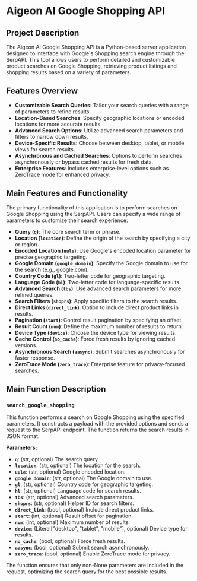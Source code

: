 # Aigeon AI Google Shopping API

## Project Description

The Aigeon AI Google Shopping API is a Python-based server application designed to interface with Google's Shopping search engine through the SerpAPI. This tool allows users to perform detailed and customizable product searches on Google Shopping, retrieving product listings and shopping results based on a variety of parameters.

## Features Overview

- **Customizable Search Queries**: Tailor your search queries with a range of parameters to refine results.
- **Location-Based Searches**: Specify geographic locations or encoded locations for more accurate results.
- **Advanced Search Options**: Utilize advanced search parameters and filters to narrow down results.
- **Device-Specific Results**: Choose between desktop, tablet, or mobile views for search results.
- **Asynchronous and Cached Searches**: Options to perform searches asynchronously or bypass cached results for fresh data.
- **Enterprise Features**: Includes enterprise-level options such as ZeroTrace mode for enhanced privacy.

## Main Features and Functionality

The primary functionality of this application is to perform searches on Google Shopping using the SerpAPI. Users can specify a wide range of parameters to customize their search experience:

- **Query (`q`)**: The core search term or phrase.
- **Location (`location`)**: Define the origin of the search by specifying a city or region.
- **Encoded Location (`uule`)**: Use Google's encoded location parameter for precise geographic targeting.
- **Google Domain (`google_domain`)**: Specify the Google domain to use for the search (e.g., google.com).
- **Country Code (`gl`)**: Two-letter code for geographic targeting.
- **Language Code (`hl`)**: Two-letter code for language-specific results.
- **Advanced Search (`tbs`)**: Use advanced search parameters for more refined queries.
- **Search Filters (`shoprs`)**: Apply specific filters to the search results.
- **Direct Links (`direct_link`)**: Option to include direct product links in results.
- **Pagination (`start`)**: Control result pagination by specifying an offset.
- **Result Count (`num`)**: Define the maximum number of results to return.
- **Device Type (`device`)**: Choose the device type for viewing results.
- **Cache Control (`no_cache`)**: Force fresh results by ignoring cached versions.
- **Asynchronous Search (`aasync`)**: Submit searches asynchronously for faster response.
- **ZeroTrace Mode (`zero_trace`)**: Enterprise feature for privacy-focused searches.

## Main Function Description

### `search_google_shopping`

This function performs a search on Google Shopping using the specified parameters. It constructs a payload with the provided options and sends a request to the SerpAPI endpoint. The function returns the search results in JSON format.

**Parameters:**

- **`q`**: (str, optional) The search query.
- **`location`**: (str, optional) The location for the search.
- **`uule`**: (str, optional) Google encoded location.
- **`google_domain`**: (str, optional) The Google domain to use.
- **`gl`**: (str, optional) Country code for geographic targeting.
- **`hl`**: (str, optional) Language code for search results.
- **`tbs`**: (str, optional) Advanced search parameters.
- **`shoprs`**: (str, optional) Helper ID for search filters.
- **`direct_link`**: (bool, optional) Include direct product links.
- **`start`**: (int, optional) Result offset for pagination.
- **`num`**: (int, optional) Maximum number of results.
- **`device`**: (Literal["desktop", "tablet", "mobile"], optional) Device type for results.
- **`no_cache`**: (bool, optional) Force fresh results.
- **`aasync`**: (bool, optional) Submit search asynchronously.
- **`zero_trace`**: (bool, optional) Enable ZeroTrace mode for privacy.

The function ensures that only non-None parameters are included in the request, optimizing the search query for the best possible results.